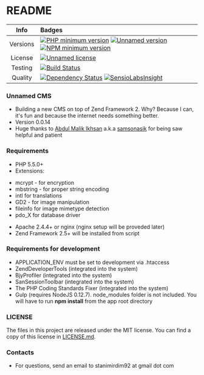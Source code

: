 # README #

|   Info  |                                                   Badges                                                                                                                                                                                                                                                                                                                      |
|:-------:|:------------------------------------------------------------------------------------------------------------------------------------------------------------------------------------------------------------------------------------------------------------------------------------------------------------------------------------------------------------------------------|
| Versions | [![PHP minimum version](https://img.shields.io/badge/php-%3E%3D5.5-8892BF.svg)](https://php.net/) [![Unnamed version](https://img.shields.io/badge/Unnamed-v0.0.14-brightgreen.svg)](https://bitbucket.org/StanimirDim92/unnamed/overview) [![NPM minimum version](https://img.shields.io/badge/npm-v2.14.3-brightgreen.svg)](https://www.npmjs.com/)                                                                                                                           |
| License | [![Unnamed license](https://img.shields.io/badge/license-MIT-blue.svg)](https://bitbucket.org/StanimirDim92/unnamed/raw/master/LICENSE)                                                                                                                                                                                                                                       |
| Testing | [![Build Status](https://semaphoreci.com/api/v1/projects/0613b317-95c1-4af3-8b73-4e1c99d7c8db/552367/shields_badge.svg)](https://semaphoreci.com/stanimir/unnamed)                                                                                                                                                                                                            |
| Quality | [![Dependency Status](https://www.versioneye.com/user/projects/5606e2075a262f00220000a9/badge.svg?style=flat)](https://www.versioneye.com/user/projects/5606e2075a262f00220000a9) [![SensioLabsInsight](https://insight.sensiolabs.com/projects/dbe0fb70-00d3-49ca-99b8-90dfcf688c2b/mini.png)](https://insight.sensiolabs.com/projects/dbe0fb70-00d3-49ca-99b8-90dfcf688c2b) |

### Unnamed CMS ###

* Building a new CMS on top of Zend Framework 2. Why? Because I can, it's fun and because the internet needs something better.
* Version 0.0.14
* Huge thanks to [Abdul Malik Ikhsan](https://samsonasik.wordpress.com/) a.k.a [samsonasik](https://twitter.com/samsonasik?lang=en) for being saw helpful and patient

### Requirements ###

* PHP 5.5.0+
* Extensions:
 - mcrypt - for encryption
 - mbstring - for proper string encoding
 - intl for translations
 - GD2 - for image manipulation
 - fileinfo for image mimetype detection
 - pdo_X for database driver
* Apache 2.4.4+ or nginx (nginx setup will be proveded later)
* Zend Framework 2.5+ will be installed from script

### Requirements for development ###

* APPLICATION_ENV must be set to development via .htaccess
* ZendDeveloperTools (integrated into the system)
* BjyProfiler (integrated into the system)
* SanSessionToolbar (integrated into the system)
* The PHP Coding Standards Fixer (integrated into the system)
* Gulp (requires NodeJS 0.12.7). node_modules folder is not included. You will have to run **npm install** from the app root directory

### LICENSE ###

The files in this project are released under the MIT license. You can find a copy of this license in [LICENSE.md](https://bitbucket.org/StanimirDim92/unnamed/raw/master/LICENSE).

### Contacts ###

* For questions, send an email to stanimirdim92 at gmail dot com
